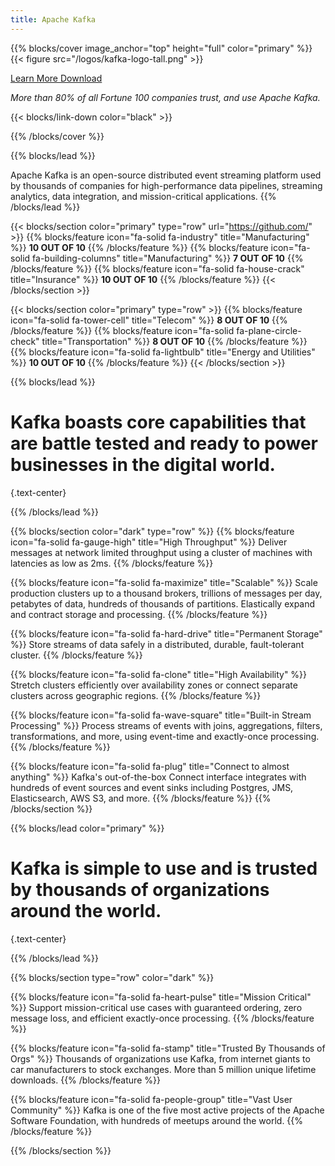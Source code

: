 ```yaml
---
title: Apache Kafka
---
```

{{% blocks/cover image_anchor="top" height="full" color="primary" %}}
{{< figure src="/logos/kafka-logo-tall.png" >}}

<a class="btn btn-lg btn-primary me-3 mb-4" href="/39/">
  Learn More <i class="fas fa-arrow-alt-circle-right ms-2"></i>
</a>
<a class="btn btn-lg btn-secondary me-3 mb-4" href="/community/downloads/">
  Download <i class="fa-solid fa-download ms-2 "></i>
</a>
<p class="lead mt-5"><i>More than 80% of all Fortune 100 companies trust, and use Apache Kafka.</i></p>
{{< blocks/link-down color="black" >}}

{{% /blocks/cover %}}



{{% blocks/lead %}}

Apache Kafka is an open-source distributed event streaming platform used by thousands of companies for high-performance data pipelines, streaming analytics, data integration, and mission-critical applications. 
{{% /blocks/lead %}}

{{< blocks/section color="primary" type="row" url="https://github.com/" >}}
{{% blocks/feature icon="fa-solid fa-industry" title="Manufacturing" %}}
**10 OUT OF 10**
{{% /blocks/feature %}}
{{% blocks/feature icon="fa-solid fa-building-columns" title="Manufacturing" %}}
**7 OUT OF 10**
{{% /blocks/feature %}}
{{% blocks/feature icon="fa-solid fa-house-crack" title="Insurance" %}}
**10 OUT OF 10**
{{% /blocks/feature %}}
{{< /blocks/section >}}

{{< blocks/section color="primary" type="row" >}}
{{% blocks/feature icon="fa-solid fa-tower-cell" title="Telecom" %}}
**8 OUT OF 10**
{{% /blocks/feature %}}
{{% blocks/feature icon="fa-solid fa-plane-circle-check" title="Transportation" %}}
**8 OUT OF 10**
{{% /blocks/feature %}}
{{% blocks/feature icon="fa-solid fa-lightbulb" title="Energy and Utilities" %}}
**10 OUT OF 10**
{{% /blocks/feature %}}
{{< /blocks/section >}}


{{% blocks/lead %}}

# Kafka boasts core capabilities that are battle tested and ready to power businesses in the digital world.

{.text-center}

{{% /blocks/lead %}}


{{% blocks/section color="dark" type="row" %}}
{{% blocks/feature icon="fa-solid fa-gauge-high" title="High Throughput" %}}
Deliver messages at network limited throughput using a cluster of machines with latencies as low as 2ms. 
{{% /blocks/feature %}}

{{% blocks/feature icon="fa-solid fa-maximize" title="Scalable" %}}
Scale production clusters up to a thousand brokers, trillions of messages per day, petabytes of data, hundreds of thousands of partitions. Elastically expand and contract storage and processing. 
{{% /blocks/feature %}}

{{% blocks/feature icon="fa-solid fa-hard-drive" title="Permanent Storage" %}}
Store streams of data safely in a distributed, durable, fault-tolerant cluster. 
{{% /blocks/feature %}}

{{% blocks/feature icon="fa-solid fa-clone" title="High Availability" %}}
Stretch clusters efficiently over availability zones or connect separate clusters across geographic regions. 
{{% /blocks/feature %}}


{{% blocks/feature icon="fa-solid fa-wave-square" title="Built-in Stream Processing" %}}
Process streams of events with joins, aggregations, filters, transformations, and more, using event-time and exactly-once processing.
{{% /blocks/feature %}}

{{% blocks/feature icon="fa-solid fa-plug" title="Connect to almost anything" %}}
Kafka's out-of-the-box Connect interface integrates with hundreds of event sources and event sinks including Postgres, JMS, Elasticsearch, AWS S3, and more. 
{{% /blocks/feature %}}
{{% /blocks/section %}}


{{% blocks/lead color="primary" %}}

# Kafka is simple to use and is trusted by thousands of organizations around the world.

{.text-center}

{{% /blocks/lead %}}


{{% blocks/section type="row" color="dark" %}}

{{% blocks/feature icon="fa-solid fa-heart-pulse" title="Mission Critical" %}}
Support mission-critical use cases with guaranteed ordering, zero message loss, and efficient exactly-once processing. 
{{% /blocks/feature %}}

{{% blocks/feature icon="fa-solid fa-stamp" title="Trusted By Thousands of Orgs" %}}
Thousands of organizations use Kafka, from internet giants to car manufacturers to stock exchanges. More than 5 million unique lifetime downloads. 
{{% /blocks/feature %}}

{{% blocks/feature icon="fa-solid fa-people-group" title="Vast User Community" %}}
Kafka is one of the five most active projects of the Apache Software Foundation, with hundreds of meetups around the world. 
{{% /blocks/feature %}}

{{% /blocks/section %}}